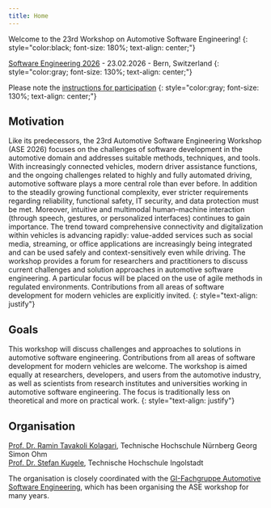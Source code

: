 ```yaml
---
title: Home
---
```


Welcome to the 23rd Workshop on Automotive Software Engineering!
{: style="color:black; font-size: 180%; text-align: center;"}

[Software Engineering 2026](https://se2026.inf.unibe.ch/en/) - 23.02.2026 - Bern, Switzerland
{: style="color:gray; font-size: 130%; text-align: center;"}

Please note the [instructions for participation](https://se2026.inf.unibe.ch/en/attendance/)
{: style="color:gray; font-size: 130%; text-align: center;"}

## Motivation
Like its predecessors, the 23rd Automotive Software Engineering Workshop (ASE 2026) focuses on the challenges of software development in the automotive domain and addresses suitable methods, techniques, and tools.
With increasingly connected vehicles, modern driver assistance functions, and the ongoing challenges related to highly and fully automated driving, automotive software plays a more central role than ever before. In addition to the steadily growing functional complexity, ever stricter requirements regarding reliability, functional safety, IT security, and data protection must be met.
Moreover, intuitive and multimodal human–machine interaction (through speech, gestures, or personalized interfaces) continues to gain importance. The trend toward comprehensive connectivity and digitalization within vehicles is advancing rapidly: value-added services such as social media, streaming, or office applications are increasingly being integrated and can be used safely and context-sensitively even while driving.
The workshop provides a forum for researchers and practitioners to discuss current challenges and solution approaches in automotive software engineering. A particular focus will be placed on the use of agile methods in regulated environments. Contributions from all areas of software development for modern vehicles are explicitly invited.
{: style="text-align: justify"}

## Goals

This workshop will discuss challenges and approaches to solutions in automotive software engineering. Contributions from all areas of software development for modern vehicles are welcome. The workshop is aimed equally at researchers, developers, and users from the automotive industry, as well as scientists from research institutes and universities working in automotive software engineering. The focus is traditionally less on theoretical and more on practical work.
{: style="text-align: justify"}

## Organisation

[Prof. Dr. Ramin Tavakoli Kolagari](https://www.th-nuernberg.de/fakultaeten/in/forschung/automotive-software-systems-engineering-as2e/team/), Technische Hochschule Nürnberg Georg Simon Ohm<br/>
[Prof. Dr. Stefan Kugele](https://www.thi.de/personen/stefan-kugele/), Technische Hochschule Ingolstadt<br/> 

The organisation is closely coordinated with the [GI-Fachgruppe Automotive Software Engineering](http://fg-ase.gi.de/), which has been organising the ASE workshop for many years. 
